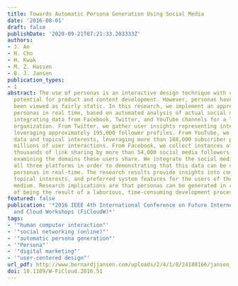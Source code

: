 ```yaml
---
title: Towards Automatic Persona Generation Using Social Media
date: '2016-08-01'
draft: false
publishDate: '2020-09-21T07:21:33.203333Z'
authors:
- J. An
- H. Cho
- H. Kwak
- M. Z. Hassen
- B. J. Jansen
publication_types:
- 1
abstract: The use of personas is an interactive design technique with considerable
  potential for product and content development. However, personas have typically
  been viewed as fairly static. In this research, we implement an approach for creating
  personas in real time, based on automated analysis of actual social media data,
  integrating data from Facebook, Twitter, and YouTube channels for a large commercial
  organization. From Twitter, we gather user insights representing interests and viewpoints,
  leveraging approximately 195,000 follower profiles. From YouTube, we gather demographic
  data and topical interests, leveraging more than 188,000 subscriber profiles and
  millions of user interactions. From Facebook, we collect instances of hundreds of
  thousands of link sharing by more than 54,000 social media followers, specifically
  examining the domains these users share. We integrate the social media data from
  all three platforms in order to demonstrating that this data can be used to develop
  personas in real-time. The research results provide insights into competitive marketing,
  topical interests, and preferred system features for the users of the online news
  medium. Research implications are that personas can be generated in real-time, instead
  of being the result of a laborious, time-consuming development process.
featured: false
publication: '*2016 IEEE 4th International Conference on Future Internet of Things
  and Cloud Workshops (FiCloudW)*'
tags:
- '"human computer interaction"'
- '"social networking (online)"'
- '"automatic persona generation"'
- '"Persona"'
- '"digital marketing"'
- '"user-centered design"'
url_pdf: http://www.bernardjjansen.com/uploads/2/4/1/8/24188166/jansen_personas_2016a.pdf
doi: 10.1109/W-FiCloud.2016.51
---
```



